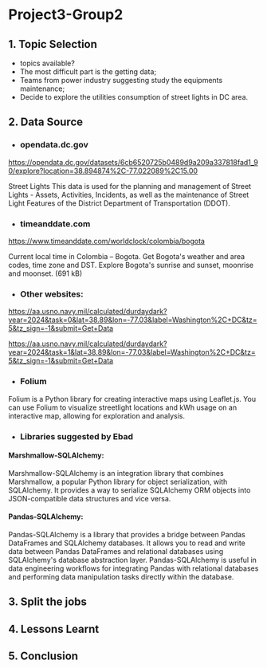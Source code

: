 # Project3-Group2
## 1. Topic Selection
* topics available? 
* The most difficult part is the getting data;
* Teams from power industry suggesting study the equipments maintenance;
* Decide to explore the utilities consumption of street lights in DC area. 

## 2. Data Source
* ### opendata.dc.gov

https://opendata.dc.gov/datasets/6cb6520725b0489d9a209a337818fad1_90/explore?location=38.894874%2C-77.022089%2C15.00

Street Lights
This data is used for the planning and management of Street Lights - Assets, Activities, Incidents, as well as the maintenance of Street Light Features of the District Department of Transportation (DDOT).

* ### timeanddate.com

https://www.timeanddate.com/worldclock/colombia/bogota

Current local time in Colombia – Bogota. Get Bogota's weather and area codes, time zone and DST. Explore Bogota's sunrise and sunset, moonrise and moonset. (691 kB)

* ### Other websites:
https://aa.usno.navy.mil/calculated/durdaydark?year=2024&task=0&lat=38.89&lon=-77.03&label=Washington%2C+DC&tz=5&tz_sign=-1&submit=Get+Data

https://aa.usno.navy.mil/calculated/durdaydark?year=2024&task=1&lat=38.89&lon=-77.03&label=Washington%2C+DC&tz=5&tz_sign=-1&submit=Get+Data

* ### Folium
Folium is a Python library for creating interactive maps using Leaflet.js. You can use Folium to visualize streetlight locations and kWh usage on an interactive map, allowing for exploration and analysis.

* ### Libraries suggested by Ebad
####  Marshmallow-SQLAlchemy: 
Marshmallow-SQLAlchemy is an integration library that combines Marshmallow, a popular Python library for object serialization, with SQLAlchemy. It provides a way to serialize SQLAlchemy ORM objects into JSON-compatible data structures and vice versa.
#### Pandas-SQLAlchemy: 
Pandas-SQLAlchemy is a library that provides a bridge between Pandas DataFrames and SQLAlchemy databases. It allows you to read and write data between Pandas DataFrames and relational databases using SQLAlchemy's database abstraction layer. Pandas-SQLAlchemy is useful in data engineering workflows for integrating Pandas with relational databases and performing data manipulation tasks directly within the database.


## 3. Split the jobs

## 4. Lessons Learnt

## 5. Conclusion 